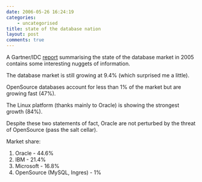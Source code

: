 ```yaml
---
date: 2006-05-26 16:24:19
categories:
    - uncategorised
title: state of the database nation
layout: post
comments: true
---
```

A Gartner/IDC [report](http://news.zdnet.com/2100-3513_22-6077017.html)
summarising the state of the database market in 2005 contains some
interesting nuggets of information.

The database market is still growing at 9.4% (which surprised me a
little).

OpenSource databases account for less than 1% of the market but are
growing fast (47%).

The Linux platform (thanks mainly to Oracle) is showing the strongest
growth (84%).

Despite these two statements of fact, Oracle are not perturbed by the
threat of OpenSource (pass the salt cellar).

Market share:

1.  Oracle - 44.6%
2.  IBM - 21.4%
3.  Microsoft - 16.8%
4.  OpenSource (MySQL, Ingres) - 1%

